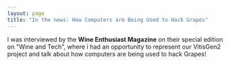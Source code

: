 ```yaml
---
layout: page
title: "In the news: How Computers are Being Used to Hack Grapes"
---
```


I was interviewed by the __Wine Enthusiast Magazine__ on their special edition on "Wine and Tech", where i had an opportunity to represent our VitisGen2 project and talk about how computers are being used to hack Grapes!
